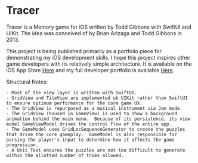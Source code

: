 # Tracer

Tracer is a Memory game for iOS written by Todd Gibbons with SwiftUI and UIKit.  The idea was conceived of by Brian Arizaga and Todd Gibbons in 2013.

This project is being published primarily as a portfolio piece for demonstrating my iOS development skills.  I hope this project inspires other game developers with its relatively simple architecture.  It is available on the iOS App Store <a href="https://apps.apple.com/us/app/tracer-a-memory-game/id6477837958">Here</a> and my full developer portfolio is available <a href="http://toddgibbons.com/apps">Here</a>.

Structural Notes:

    - Most of the view layer is written with SwiftUI.
    - GridView and TileView are implemented ub UIKit rather than SwiftUI to ensure optimum performance for the core game UX.
    - The GridView is repurposed as a musical instrument via Jam mode.
    - The GridView (housed in GameView) is used to show a background animation behind the main menu.  Because of its persistence, its view model GameViewModel drives the control flow of the entire app.
    - The GameModel uses GridLocSequenceGenerator to create the puzzles that drive the core gameplay.  GameModel is also responsible for parsing the player's input to determine how it affects the game progression.
    - A Unit Test ensures the puzzles are not too difficult to generate within the allotted number of tries allowed.
